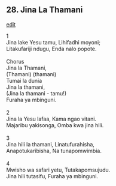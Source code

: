 ## 28. Jina La Thamani
[edit](https://docs.google.com/document/d/1YOpLpNgvrwwXlAi6ybldvIOmVgWaYogQ/edit?mode=html)



1\
Jina lake Yesu tamu, Lihifadhi moyoni;\
Litakufariji ndugu, Enda nalo popote.\
\
Chorus\
Jina la Thamani,\
(Thamani) (thamani)\
Tumai la dunia\
Jina la thamani,\
(Jina la thamani - tamu!)\
Furaha ya mbinguni.\
\
2\
Jina la Yesu lafaa, Kama ngao vitani.\
Majaribu yakisonga, Omba kwa jina hili.\
\
3\
Jina hili la thamani, Linatufurahisha,\
Anapotukaribisha, Na tunapomwimbia.\
\
4\
Mwisho wa safari yetu, Tutakapomsujudu.\
Jina hili tutasifu, Furaha ya mbinguni.
